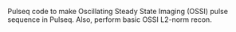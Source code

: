 Pulseq code to make Oscillating Steady State Imaging (OSSI) pulse sequence in Pulseq.
Also, perform basic OSSI L2-norm recon.
